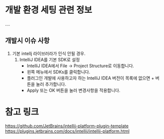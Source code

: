 # 개발 환경 세팅 관련 정보 
.... 

## 개발시 이슈 사항
1. 기본 intellj  라이브러라가 인식 안될 경우.
   1. IntelliJ IDEA를 기본 SDK로 설정
      - IntelliJ IDEA에서 File -> Project Structure로 이동합니다.
      - 왼쪽 메뉴에서 SDKs를 클릭합니다.
      - 플러그인 개발에 사용하고자 하는 IntelliJ IDEA 버전이 목록에 없으면 + 버튼을 눌러 추가합니다.
      - Apply 또는 OK 버튼을 눌러 변경사항을 적용합니다.


# 참고 링크
https://github.com/JetBrains/intellij-platform-plugin-template
https://plugins.jetbrains.com/docs/intellij/intellij-platform.html